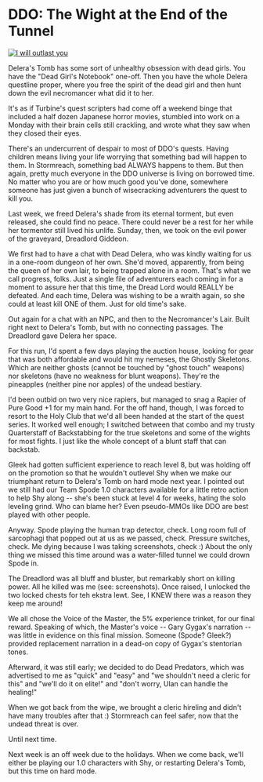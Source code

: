 # DDO: The Wight at the End of the Tunnel

[![](http://westkarana.com/wp-content/uploads/2010/12/dndclient-2010-12-19-22-54-51-00-480x383.jpg "I will outlast you")](http://westkarana.com/wp-content/uploads/2010/12/dndclient-2010-12-19-22-54-51-00.jpg)

Delera's Tomb has some sort of unhealthy obsession with dead girls. You have the "Dead Girl's Notebook" one-off. Then you have the whole Delera questline proper, where you free the spirit of the dead girl and then hunt down the evil necromancer what did it to her.

It's as if Turbine's quest scripters had come off a weekend binge that included a half dozen Japanese horror movies, stumbled into work on a Monday with their brain cells still crackling, and wrote what they saw when they closed their eyes.

There's an undercurrent of despair to most of DDO's quests. Having children means living your life worrying that something bad will happen to them. In Stormreach, something bad ALWAYS happens to them. But then again, pretty much everyone in the DDO universe is living on borrowed time. No matter who you are or how much good you've done, somewhere someone has just given a bunch of wisecracking adventurers the quest to kill you.

Last week, we freed Delera's shade from its eternal torment, but even released, she could find no peace. There could never be a rest for her while her tormentor still lived his unlife. Sunday, then, we took on the evil power of the graveyard, Dreadlord Giddeon.


We first had to have a chat with Dead Delera, who was kindly waiting for us in a one-room dungeon of her own. She'd moved, apparently, from being the queen of her own lair, to being trapped alone in a room. That's what we call progress, folks. Just a single file of adventurers each coming in for a moment to assure her that this time, the Dread Lord would REALLY be defeated. And each time, Delera was wishing to be a wraith again, so she could at least kill ONE of them. Just for old time's sake.

Out again for a chat with an NPC, and then to the Necromancer's Lair. Built right next to Delera's Tomb, but with no connecting passages. The Dreadlord gave Delera her space.

For this run, I'd spent a few days playing the auction house, looking for gear that was both affordable and would hit my nemeses, the Ghostly Skeletons. Which are neither ghosts (cannot be touched by "ghost touch" weapons) nor skeletons (have no weakness for blunt weapons). They're the pineapples (neither pine nor apples) of the undead bestiary.

I'd been outbid on two very nice rapiers, but managed to snag a Rapier of Pure Good +1 for my main hand. For the off hand, though, I was forced to resort to the Holy Club that we'd all been handed at the start of the quest series. It worked well enough; I switched between that combo and my trusty Quarterstaff of Backstabbing for the true skeletons and some of the wights for most fights. I just like the whole concept of a blunt staff that can backstab.

Gleek had gotten sufficient experience to reach level 8, but was holding off on the promotion so that he wouldn't outlevel Shy when we make our triumphant return to Delera's Tomb on hard mode next year. I pointed out we still had our Team Spode 1.0 characters available for a little retro action to help Shy along -- she's been stuck at level 4 for weeks, hating the solo leveling grind. Who can blame her? Even pseudo-MMOs like DDO are best played with other people.

Anyway. Spode playing the human trap detector, check. Long room full of sarcophagi that popped out at us as we passed, check. Pressure switches, check. Me dying because I was taking screenshots, check :) About the only thing we missed this time around was a water-filled tunnel we could drown Spode in.

The Dreadlord was all bluff and bluster, but remarkably short on killing power. All he killed was me (see: screenshots). Once raised, I unlocked the two locked chests for teh ekstra lewt. See, I KNEW there was a reason they keep me around!

We all chose the Voice of the Master, the 5% experience trinket, for our final reward. Speaking of which, the Master's voice -- Gary Gygax's narration -- was little in evidence on this final mission. Someone (Spode? Gleek?) provided replacement narration in a dead-on copy of Gygax's stentorian tones.

Afterward, it was still early; we decided to do Dead Predators, which was advertised to me as "quick" and "easy" and "we shouldn't need a cleric for this" and "we'll do it on elite!" and "don't worry, Ulan can handle the healing!"

When we got back from the wipe, we brought a cleric hireling and didn't have many troubles after that :) Stormreach can feel safer, now that the undead threat is over.

Until next time.

Next week is an off week due to the holidays. When we come back, we'll either be playing our 1.0 characters with Shy, or restarting Delera's Tomb, but this time on hard mode.


